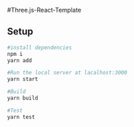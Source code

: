 #Three.js-React-Template

## Setup

```bash
#install dependencies
npm i
yarn add

#Run the local server at lacalhost:3000
yarn start

#Build
yarn build

#Test 
yarn test
```